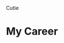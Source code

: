 <!DOCTYPE html>
<html lang ="en"></html>
<title>My First Website</title>
<head>Cutie</head>
<body>

<h1>My Career</h1>

</body>
</html>
